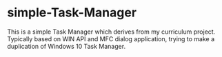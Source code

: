 # simple-Task-Manager
This is a simple Task Manager which derives from my curriculum project. 
Typically based on WIN API and MFC dialog application, trying to make a duplication of Windows 10 Task Manager.
